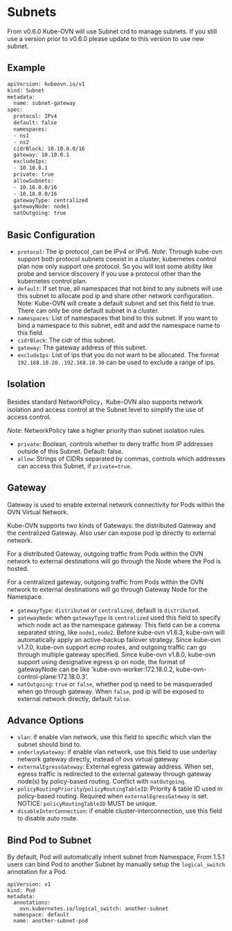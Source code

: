 # Subnets

From v0.6.0 Kube-OVN will use Subnet crd to manage subnets. If you still use a version prior to v0.6.0 please update to this version to use new subnet.

## Example

```bash
apiVersion: kubeovn.io/v1
kind: Subnet
metadata:
  name: subnet-gateway
spec:
  protocol: IPv4
  default: false
  namespaces:
  - ns1
  - ns2
  cidrBlock: 10.10.0.0/16
  gateway: 10.10.0.1
  excludeIps:
  - 10.10.0.1
  private: true
  allowSubnets:
  - 10.16.0.0/16
  - 10.18.0.0/16
  gatewayType: centralized
  gatewayNode: node1
  natOutgoing: true
```
## Basic Configuration

- `protocol`: The ip protocol ,can be IPv4 or IPv6. *Note*: Through kube-ovn support both protocol subnets coexist in a cluster, kubernetes control plan now only support one protocol. So you will lost some ability like probe and  service discovery if you use a protocol other than the kubernetes control plan.
- `default`: If set true, all namespaces that not bind to any subnets will use this subnet to allocate pod ip and share other network configuration. Note: Kube-OVN will create a default subnet and set this field to true. There can only be one default subnet in a cluster.
- `namespaces`: List of namespaces that bind to this subnet. If you want to bind a namespace to this subnet, edit and add the namespace name to this field.
- `cidrBlock`: The cidr of this subnet.
- `gateway`: The gateway address of this subnet.
- `excludeIps`: List of ips that you do not want to be allocated. The format `192.168.10.20..192.168.10.30` can be used to exclude a range of ips.

## Isolation

Besides standard NetworkPolicy，Kube-OVN also supports network isolation and access control at the Subnet level to simplify the use of access control.

*Note*: NetworkPolicy take a higher priority than subnet isolation rules.

- `private`: Boolean, controls whether to deny traffic from IP addresses outside of this Subnet. Default: false.
- `allow`: Strings of CIDRs separated by commas, controls which addresses can access this Subnet, if `private=true`.

## Gateway

Gateway is used to enable external network connectivity for Pods within the OVN Virtual Network.

Kube-OVN supports two kinds of Gateways: the distributed Gateway and the centralized Gateway. Also user can expose pod ip directly to external network.

For a distributed Gateway, outgoing traffic from Pods within the OVN network to external destinations will go through the Node where the Pod is hosted.

For a centralized gateway, outgoing traffic from Pods within the OVN network to external destinations will go through Gateway Node for the Namespace.

- `gatewayType`: `distributed` or `centralized`, default is `distributed`.
- `gatewayNode`: when `gatewayType` is `centralized` used this field to specify which node act as the namespace gateway. This field can be a comma separated string, like `node1,node2`.
Before kube-ovn v1.6.3, kube-ovn will automatically apply an active-backup failover strategy.
Since kube-ovn v1.7.0, kube-ovn support ecmp routes, and outgoing traffic can go through multiple gateway specified.
Since kube-ovn v1.8.0, kube-ovn support using designative egress ip on node, the format of gatewayNode can be like 'kube-ovn-worker:172.18.0.2, kube-ovn-control-plane:172.18.0.3'.
- `natOutgoing`: `true` or `false`, whether pod ip need to be masqueraded when go through gateway. When `false`, pod ip will be exposed to external network directly, default `false`.

## Advance Options

- `vlan`: if enable vlan network, use this field to specific which vlan the subnet should bind to.
- `underlayGateway`: if enable vlan network, use this field to use underlay network gateway directly, instead of ovs virtual gateway
- `externalEgressGateway`: External egress gateway address. When set, egress traffic is redirected to the external gateway through gateway node(s) by policy-based routing. Conflict with `natOutgoing`.
- `policyRoutingPriority`/`policyRoutingTableID`: Priority & table ID used in policy-based routing. Required when `externalEgressGateway` is set. NOTICE: `policyRoutingTableID` MUST be unique.
- `disableInterConnection`: if enable cluster-interconnection, use this field to disable auto route.

## Bind Pod to Subnet

By default, Pod will automatically inherit subnet from Namespace, From 1.5.1 users can bind Pod to another Subnet by manually setup the `logical_switch` annotation for a Pod.
```
apiVersion: v1
kind: Pod
metadata:
  annotations:
    ovn.kubernetes.io/logical_switch: another-subnet
  namespace: default
  name: another-subnet-pod
```
